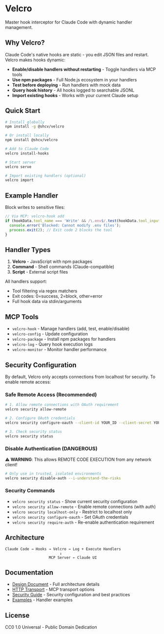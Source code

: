 # Velcro

Master hook interceptor for Claude Code with dynamic handler management.

## Why Velcro?

Claude Code's native hooks are static - you edit JSON files and restart. Velcro makes hooks dynamic:

- **Enable/disable handlers without restarting** - Toggle handlers via MCP tools
- **Use npm packages** - Full Node.js ecosystem in your handlers
- **Test before deploying** - Run handlers with mock data
- **Query hook history** - All hooks logged to searchable JSONL
- **Import existing hooks** - Works with your current Claude setup

## Quick Start

```bash
# Install globally
npm install -g @shcv/velcro

# Or install locally
npm install @shcv/velcro

# Add to Claude Code
velcro install-hooks

# Start server
velcro serve

# Import existing handlers (optional)
velcro import
```

## Example Handler

Block writes to sensitive files:

```javascript
// Via MCP: velcro-hook add
if (hookData.tool_name === 'Write' && /\.env$/.test(hookData.tool_input.file_path)) {
  console.error('Blocked: Cannot modify .env files');
  process.exit(2); // Exit code 2 blocks the tool
}
```

## Handler Types

1. **Velcro** - JavaScript with npm packages
2. **Command** - Shell commands (Claude-compatible)  
3. **Script** - External script files

All handlers support:
- Tool filtering via regex matchers
- Exit codes: 0=success, 2=block, other=error
- Full hook data via stdin/arguments

## MCP Tools

- `velcro-hook` - Manage handlers (add, test, enable/disable)
- `velcro-config` - Update configuration
- `velcro-package` - Install npm packages for handlers
- `velcro-log` - Query hook execution logs
- `velcro-monitor` - Monitor handler performance

## Security Configuration

By default, Velcro only accepts connections from localhost for security. To enable remote access:

### Safe Remote Access (Recommended)

```bash
# 1. Allow remote connections with OAuth requirement
velcro security allow-remote

# 2. Configure OAuth credentials
velcro security configure-oauth --client-id YOUR_ID --client-secret YOUR_SECRET

# 3. Check security status
velcro security status
```

### Disable Authentication (DANGEROUS)

⚠️ **WARNING**: This allows REMOTE CODE EXECUTION from any network client!

```bash
# Only use in trusted, isolated environments
velcro security disable-auth --i-understand-the-risks
```

### Security Commands

- `velcro security status` - Show current security configuration
- `velcro security allow-remote` - Enable remote connections (with auth)
- `velcro security localhost-only` - Restrict to localhost only
- `velcro security configure-oauth` - Set OAuth credentials
- `velcro security require-auth` - Re-enable authentication requirement

## Architecture

```
Claude Code → Hooks → Velcro → Log + Execute Handlers
                         ↓
                    MCP Server ← Claude UI
```

## Documentation

- [Design Document](docs/design.org) - Full architecture details
- [HTTP Transport](docs/http-transport.org) - MCP transport options
- [Security Guide](docs/security.org) - Security configuration and best practices
- [Examples](examples/) - Handler examples

## License

CC0 1.0 Universal - Public Domain Dedication